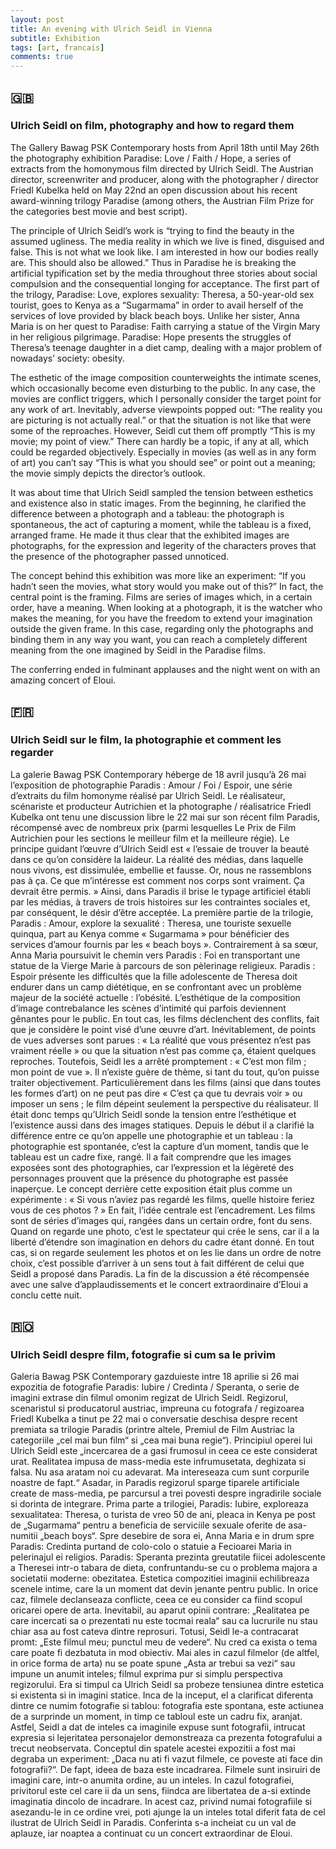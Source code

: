 ```yaml
---
layout: post
title: An evening with Ulrich Seidl in Vienna
subtitle: Exhibition
tags: [art, francais]
comments: true
---
```


## 🇬🇧
### Ulrich Seidl on film, photography and how to regard them

The Gallery Bawag PSK Contemporary hosts from April 18th until May 26th the photography exhibition Paradise: Love / Faith / Hope, a series of extracts from the homonymous film directed by Ulrich Seidl. The Austrian director, screenwriter and producer, along with the photographer / director Friedl Kubelka held on May 22nd an open discussion about his recent award-winning trilogy Paradise (among others, the Austrian Film Prize for the categories best movie and best script).

The principle of Ulrich Seidl’s work is “trying to find the beauty in the assumed ugliness. The media reality in which we live is fined, disguised and false. This is not what we look like. I am interested in how our bodies really are. This should also be allowed.” Thus in Paradise he is breaking the artificial typification set by the media throughout three stories about social compulsion and the consequential longing for acceptance. The first part of the trilogy, Paradise: Love, explores sexuality: Theresa, a 50-year-old sex tourist, goes to Kenya as a “Sugarmama” in order to avail herself of the services of love provided by black beach boys. Unlike her sister, Anna Maria is on her quest to Paradise: Faith carrying a statue of the Virgin Mary in her religious pilgrimage. Paradise: Hope presents the struggles of Theresa’s teenage daughter in a diet camp, dealing with a major problem of nowadays’ society: obesity.

The esthetic of the image composition counterweights the intimate scenes, which occasionally become even disturbing to the public. In any case, the movies are conflict triggers, which I personally consider the target point for any work of art. Inevitably, adverse viewpoints popped out: “The reality you are picturing is not actually real.” or that the situation is not like that were some of the reproaches. However, Seidl cut them off promptly “This is my movie; my point of view.” There can hardly be a topic, if any at all, which could be regarded objectively. Especially in movies (as well as in any form of art) you can’t say “This is what you should see” or point out a meaning; the movie simply depicts the director’s outlook.

It was about time that Ulrich Seidl sampled the tension between esthetics and existence also in static images. From the beginning, he clarified the difference between a photograph and a tableau: the photograph is spontaneous, the act of capturing a moment, while the tableau is a fixed, arranged frame. He made it thus clear that the exhibited images are photographs, for the expression and legerity of the characters proves that the presence of the photographer passed unnoticed.

The concept behind this exhibition was more like an experiment: “If you hadn’t seen the movies, what story would you make out of this?” In fact, the central point is the framing. Films are series of images which, in a certain order, have a meaning. When looking at a photograph, it is the watcher who makes the meaning, for you have the freedom to extend your imagination outside the given frame. In this case, regarding only the photographs and binding them in any way you want, you can reach a completely different meaning from the one imagined by Seidl in the Paradise films.

The conferring ended in fulminant applauses and the night went on with an amazing concert of Eloui.

## 🇫🇷
### Ulrich Seidl sur le film, la photographie et comment les regarder

La galerie Bawag PSK Contemporary héberge de 18 avril jusqu’à 26 mai l’exposition de photographie Paradis : Amour / Foi / Espoir, une série d’extraits du film homonyme réalisé par Ulrich Seidl. Le réalisateur, scénariste et producteur Autrichien et la photographe / réalisatrice Friedl Kubelka ont tenu une discussion libre le 22 mai sur son récent film Paradis, récompensé avec de nombreux prix (parmi lesquelles Le Prix de Film Autrichien pour les sections le meilleur film et la meilleure régie).
Le principe guidant l’œuvre d’Ulrich Seidl est « l’essaie de trouver la beauté dans ce qu’on considère la laideur. La réalité des médias, dans laquelle nous vivons, est dissimulée, embellie et fausse. Or, nous ne rassemblons pas à ça. Ce que m’intéresse est comment nos corps sont vraiment. Ça devrait être permis. » Ainsi, dans Paradis il brise le typage artificiel établi par les médias, à travers de trois histoires sur les contraintes sociales et, par conséquent, le désir d’être acceptée. La première partie de la trilogie, Paradis : Amour, explore la sexualité : Theresa, une touriste sexuelle quinqua, part au Kenya comme « Sugarmama » pour bénéficier des services d’amour fournis par les « beach boys ». Contrairement à sa sœur, Anna Maria poursuivit le chemin vers Paradis : Foi en transportant une statue de la Vierge Marie à parcours de son pèlerinage religieux. Paradis : Espoir présente les difficultés que la fille adolescente de Theresa doit endurer dans un camp diététique, en se confrontant avec un problème majeur de la société actuelle : l’obésité.
L’esthétique de la composition d’image contrebalance les scènes d’intimité qui parfois deviennent gênantes pour le public. En tout cas, les films déclenchent des conflits, fait que je considère le point visé d’une œuvre d’art. Inévitablement, de points de vues adverses sont parues : « La réalité que vous présentez n’est pas vraiment réelle » ou que la situation n’est pas comme ça, étaient quelques reproches. Toutefois, Seidl les a arrêté promptement : « C’est mon film ; mon point de vue ». Il n’existe guère de thème, si tant du tout, qu’on puisse traiter objectivement. Particulièrement dans les films (ainsi que dans toutes les formes d’art) on ne peut pas dire « C’est ça que tu devrais voir » ou imposer un sens ; le film dépeint seulement la perspective du réalisateur.
Il était donc temps qu’Ulrich Seidl sonde la tension entre l’esthétique et l’existence aussi dans des images statiques. Depuis le début il a clarifié la différence entre ce qu’on appelle une photographie et un tableau : la photographie est spontanée, c’est la capture d’un moment, tandis que le tableau est un cadre fixe, rangé. Il a fait comprendre que les images exposées sont des photographies, car l’expression et la légèreté des personnages prouvent que la présence du photographe est passée inaperçue. Le concept derrière cette exposition était plus comme un expérimente : « Si vous n’aviez pas regardé les films, quelle histoire feriez vous de ces photos ? » En fait, l’idée centrale est l’encadrement. Les films sont de séries d’images qui, rangées dans un certain ordre, font du sens. Quand on regarde une photo, c’est le spectateur qui crée le sens, car il a la liberté d’étendre son imagination en dehors du cadre étant donné. En tout cas, si on regarde seulement les photos et on les lie dans un ordre de notre choix, c’est possible d’arriver à un sens tout à fait différent de celui que Seidl a proposé dans Paradis.
La fin de la discussion a été récompensée avec une salve d’applaudissements et le concert extraordinaire d’Eloui a conclu cette nuit.

## 🇷🇴
### Ulrich Seidl despre film, fotografie si cum sa le privim

Galeria Bawag PSK Contemporary gazduieste intre 18 aprilie si 26 mai expozitia de fotografie Paradis: Iubire / Credinta / Speranta, o serie de imagini extrase din filmul omonim regizat de Ulrich Seidl. Regizorul, scenaristul si producatorul austriac, impreuna cu fotografa / regizoarea Friedl Kubelka a tinut pe 22 mai o conversatie deschisa despre recent premiata sa trilogie Paradis (printre altele, Premiul de Film Austriac la categoriile „cel mai bun film“ si „cea mai buna regie“).
Principiul operei lui Ulrich Seidl este „incercarea de a gasi frumosul in ceea ce este considerat urat. Realitatea impusa de mass-media este infrumusetata, deghizata si falsa. Nu asa aratam noi cu adevarat. Ma intereseaza cum sunt corpurile noastre de fapt.“ Asadar, in Paradis regizorul sparge tiparele artificiale create de mass-media, pe parcursul a trei povesti despre ingradirile sociale si dorinta de integrare. Prima parte a trilogiei, Paradis: Iubire, exploreaza sexualitatea: Theresa, o turista de vreo 50 de ani, pleaca in Kenya pe post de „Sugarmama“ pentru a beneficia de serviciile sexuale oferite de asa-numitii „beach boys“. Spre desebire de sora ei, Anna Maria e in drum spre Paradis: Credinta purtand de colo-colo o statuie a Fecioarei Maria in pelerinajul ei religios. Paradis: Speranta prezinta greutatile fiicei adolescente a Theresei intr-o tabara de dieta, confruntandu-se cu o problema majora a societatii moderne: obezitatea.
Estetica compozitiei imaginii echilibreaza scenele intime, care la un moment dat devin jenante pentru public. In orice caz, filmele declanseaza conflicte, ceea ce eu consider ca fiind scopul oricarei opere de arta. Inevitabil, au aparut opinii contrare: „Realitatea pe care incercati sa o prezentati nu este tocmai reala“ sau ca lucrurile nu stau chiar asa au fost cateva dintre reprosuri. Totusi, Seidl le-a contracarat promt: „Este filmul meu; punctul meu de vedere“. Nu cred ca exista o tema care poate fi dezbatuta in mod obiectiv. Mai ales in cazul filmelor (de altfel, in orice forma de arta) nu se poate spune „Asta ar trebui sa vezi“ sau impune un anumit inteles; filmul exprima pur si simplu perspectiva regizorului.
Era si timpul ca Ulrich Seidl sa probeze tensiunea dintre estetica si existenta si in imagini statice. Inca de la inceput, el a clarificat diferenta dintre ce numim fotografie si tablou: fotografia este spontana, este actiunea de a surprinde un moment, in timp ce tabloul este un cadru fix, aranjat. Astfel, Seidl a dat de inteles ca imaginile expuse sunt fotografii, intrucat expresia si lejeritatea personajelor demonstreaza ca prezenta fotografului a trecut neobservata.
Conceptul din spatele acestei expozitii a fost mai degraba un experiment: „Daca nu ati fi vazut filmele, ce poveste ati face din fotografii?“. De fapt, ideea de baza este incadrarea. Filmele sunt insiruiri de imagini care, intr-o anumita ordine, au un inteles. In cazul fotografiei, privitorul este cel care ii da un sens, fiindca are libertatea de a-si extinde imaginatia dincolo de incadrare. In acest caz, privind numai fotografiile si asezandu-le in ce ordine vrei, poti ajunge la un inteles total diferit fata de cel ilustrat de Ulrich Seidl in Paradis.
Conferinta s-a incheiat cu un val de aplauze, iar noaptea a continuat cu un concert extraordinar de Eloui.